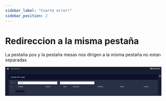 ```yaml
---
sidebar_label: "Cuarto error!"
sidebar_position: 2
---
```

# Redireccion a la misma pestaña	
La pestaña pos y la pestaña mesas nos dirigen a la misma pestaña no estan separadas

![Imagen 3](/static/img/Imagen4.png)
